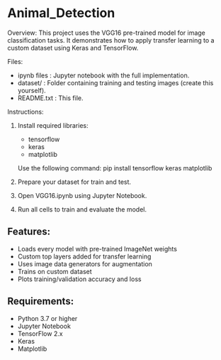 # Animal_Detection
Overview:
This project uses the VGG16 pre-trained model for image classification tasks.
It demonstrates how to apply transfer learning to a custom dataset using Keras and TensorFlow.

Files:
- ipynb files   : Jupyter notebook with the full implementation.
- dataset/      : Folder containing training and testing images (create this yourself).
- README.txt    : This file.

Instructions:
1. Install required libraries:
   - tensorflow
   - keras
   - matplotlib

   Use the following command:
   pip install tensorflow keras matplotlib

2. Prepare your dataset for train and test.
3. Open VGG16.ipynb using Jupyter Notebook.
4. Run all cells to train and evaluate the model.

Features:
---------
- Loads every model with pre-trained ImageNet weights
- Custom top layers added for transfer learning
- Uses image data generators for augmentation
- Trains on custom dataset
- Plots training/validation accuracy and loss

Requirements:
-------------
- Python 3.7 or higher
- Jupyter Notebook
- TensorFlow 2.x
- Keras
- Matplotlib



